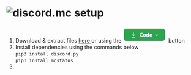<h1>
    <img align="left" src="https://img.icons8.com/dusk/64/000000/minecraft-logo.png"/>discord.mc setup
</h1>
<p>
    <ol>
        <li>
            Download & extract files <a href="https://github.com/mattmoody05/discord.mc/archive/master.zip">here <a> or using the <img src="./instructions/images/download.png"/> button
        </li>
        <li>
            Install dependencies using the commands below
            <br>
            <code>pip3 install discord.py</code>
            <br>
            <code>pip3 install mcstatus</code>
        </li>
        <li></li>
    </ol>
</p>